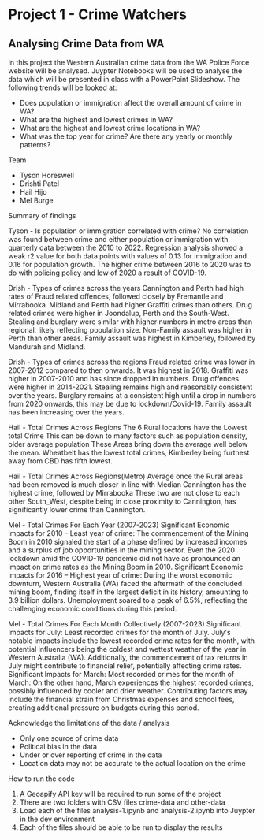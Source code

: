 # Project 1 - Crime Watchers

## Analysing Crime Data from WA

In this project the Western Australian crime data from the WA Police Force website will be analysed. Juypter Notebooks will be used to analyse the data which will be presented in class with a PowerPoint Slideshow. The following trends will be looked at:

* Does population or immigration affect the overall amount of crime in WA?
* What are the highest and lowest crimes in WA?
* What are the highest and lowest crime locations in WA?
* What was the top year for crime? Are there any yearly or monthly patterns?

Team

* Tyson Horeswell
* Drishti Patel
* Hail Hijo
* Mel Burge

Summary of findings

Tyson - Is population or  immigration correlated with crime?
No correlation was found between crime and either population or immigration with quarterly data between the 2010 to 2022.
Regression analysis showed a weak r2 value for both data points with values of 0.13 for immigration and 0.16 for population growth.
The higher crime between 2016 to 2020 was to do with policing policy and low of 2020 a result of COVID-19.

Drish - Types of crimes across the years
Cannington and Perth had high rates of Fraud related offences, followed closely by Fremantle and Mirrabooka.
Midland and Perth had higher Graffiti crimes than others.
Drug related crimes were higher in Joondalup, Perth and the South-West.
Stealing and burglary were similar with higher numbers in metro areas than regional, likely reflecting population size.
Non-Family assault was higher in Perth than other areas.
Family assault was highest in Kimberley, followed by Mandurah and Midland.

Drish - Types of crimes across the regions
Fraud related crime was lower in 2007-2012 compared to then onwards. It was highest in 2018.
Graffiti was higher in 2007-2010 and has since dropped in numbers.
Drug offences were higher in 2014-2021.
Stealing remains high and reasonably consistent over the years.
Burglary remains at a consistent high until a drop in numbers from 2020 onwards, this may be due to lockdown/Covid-19.
Family assault has been increasing over the years.

Hail - Total Crimes Across Regions
The 6 Rural locations have the Lowest total Crime
This can be down to many factors such as population density, older average population
These Areas bring down the average well below the mean.
Wheatbelt has the lowest total crimes, Kimberley being furthest away from CBD has fifth lowest.

Hail - Total Crimes Across Regions(Metro)
Average once the Rural areas had been removed is much closer in line with Median
Cannington has the highest crime, followed by Mirrabooka
These two are not close to each other
South_West, despite being in close proximity to Cannington, has significantly lower crime than Cannington.

Mel - Total Crimes For Each Year (2007-2023)
Significant Economic impacts for 2010 – Least year of crime: 
The commencement of the Mining Boom in 2010 signaled the start of a phase defined by increased incomes and a surplus of job opportunities in the mining sector. Even the 2020 lockdown amid the COVID-19 pandemic did not have as pronounced an impact on crime rates as the Mining Boom in 2010.
Significant Economic impacts for 2016 – Highest year of crime: 
During the worst economic downturn, Western Australia (WA) faced the aftermath of the concluded mining boom, finding itself in the largest deficit in its history, amounting to 3.9 billion dollars. Unemployment soared to a peak of 6.5%, reflecting the challenging economic conditions during this period.

Mel - Total Crimes For Each Month Collectively (2007-2023)
Significant Impacts for July: Least recorded crimes for the month of July. 
July's notable impacts include the lowest recorded crime rates for the month, with potential influencers being the coldest and wettest weather of the year in Western Australia (WA). Additionally, the commencement of tax returns in July might contribute to financial relief, potentially affecting crime rates.
Significant Impacts for March: Most recorded crimes for the month of March:
On the other hand, March experiences the highest recorded crimes, possibly influenced by cooler and drier weather. Contributing factors may include the financial strain from Christmas expenses and school fees, creating additional pressure on budgets during this period.

Acknowledge the limitations of the data / analysis

*	Only one source of crime data
*	Political bias in the data
*	Under or over reporting of crime in the data
*	Location data may not be accurate to the actual location on the crime

How to run the code

1. A Geoapify API key will be required to run some of the project
2. There are two folders with CSV files crime-data and other-data
3. Load each of the files analysis-1.ipynb and analysis-2.ipynb into Juypter in the dev environment
4. Each of the files should be able to be run to display the results